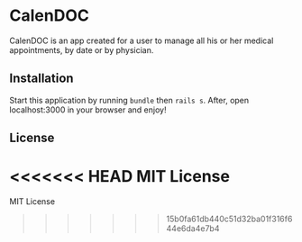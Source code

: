 # CalenDOC

CalenDOC is an app created for a user to manage all his or her medical appointments, by date or by physician. 

## Installation

Start this application by running `bundle` then `rails s`. After, open localhost:3000 in your browser and enjoy! 

## License

<<<<<<< HEAD
MIT License 
=======
MIT License 
>>>>>>> 15b0fa61db440c51d32ba01f316f644e6da4e7b4
